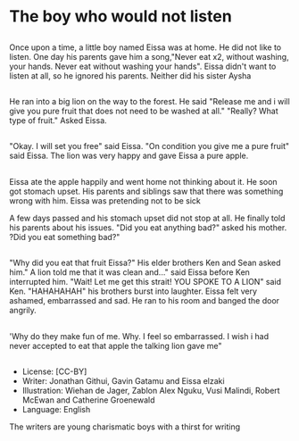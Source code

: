 # The boy who would not listen

##
Once upon a time, a little boy named Eissa was at
home. He did not like to listen. One day his parents
gave him a song,"Never eat x2, without washing,
your hands. Never eat without washing your hands".
Eissa didn't want to listen at all, so he ignored his
parents. Neither did his sister Aysha

##
He ran into a big lion on the way to the forest. He said "Release me and i will give you pure
fruit that does not need to be washed at all." "Really? What type of fruit." Asked Eissa.

##
"Okay. I will set you free" said Eissa. "On condition you give me a pure fruit" said Eissa. The
lion was very happy and gave Eissa a pure apple.

##
Eissa ate the apple happily and
went home not thinking about it. He
soon got stomach upset. His
parents and siblings saw that there
was something wrong with him.
Eissa was pretending not to be sick

A few days passed and his stomach
upset did not stop at all. He finally
told his parents about his issues.
"Did you eat anything bad?" asked
his mother. ?Did you eat something
bad?"

##
"Why did you eat that fruit Eissa?" His elder brothers
Ken and Sean asked him." A lion told me that it was
clean and..." said Eissa before Ken interrupted him.
"Wait! Let me get this strait! YOU SPOKE TO A LION"
said Ken. "HAHAHAHAH" his brothers burst into
laughter. Eissa felt very ashamed, embarrassed and
sad. He ran to his room and banged the door angrily.

##
'Why do they make fun of me. Why.
I feel so embarrassed. I wish i had
never accepted to eat that apple
the talking lion gave me"

##
* License: [CC-BY]
* Writer: Jonathan Githui, Gavin Gatamu and Eissa elzaki
* Illustration: Wiehan de Jager, Zablon Alex Nguku, Vusi
Malindi, Robert McEwan and Catherine Groenewald
* Language: English

The writers are young charismatic boys with a thirst for writing

